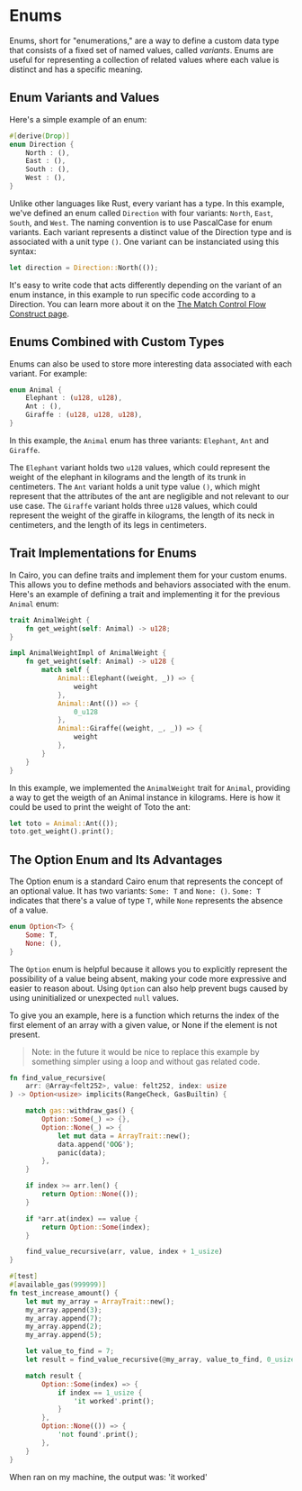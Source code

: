 # Enums

Enums, short for "enumerations," are a way to define a custom data type that consists of a fixed set of named values, called _variants_. Enums are useful for representing a collection of related values where each value is distinct and has a specific meaning.

## Enum Variants and Values

Here's a simple example of an enum:

```rs
#[derive(Drop)]
enum Direction {
    North : (),
    East : (),
    South : (),
    West : (),
}
```

Unlike other languages like Rust, every variant has a type. In this example, we've defined an enum called `Direction` with four variants: `North`, `East`, `South`, and `West`. The naming convention is to use PascalCase for enum variants. Each variant represents a distinct value of the Direction type and is associated with a unit type `()`. One variant can be instanciated using this syntax:

```rs
let direction = Direction::North(());
```

It's easy to write code that acts differently depending on the variant of an enum instance, in this example to run specific code according to a Direction. You can learn more about it on the [The Match Control Flow Construct page](ch05-02-the-match-control-flow-construct.md).

## Enums Combined with Custom Types
Enums can also be used to store more interesting data associated with each variant. For example:

```rs
enum Animal {
    Elephant : (u128, u128),
    Ant : (),
    Giraffe : (u128, u128, u128),
}
```

In this example, the `Animal` enum has three variants: `Elephant`, `Ant` and `Giraffe`.

The `Elephant` variant holds two `u128` values, which could represent the weight of the elephant in kilograms and the length of its trunk in centimeters.
The `Ant` variant holds a unit type value `()`, which might represent that the attributes of the ant are negligible and not relevant to our use case.
The `Giraffe` variant holds three `u128` values, which could represent the weight of the giraffe in kilograms, the length of its neck in centimeters, and the length of its legs in centimeters.

## Trait Implementations for Enums
In Cairo, you can define traits and implement them for your custom enums. This allows you to define methods and behaviors associated with the enum. Here's an example of defining a trait and implementing it for the previous `Animal` enum:

```rs
trait AnimalWeight {
    fn get_weight(self: Animal) -> u128;
}

impl AnimalWeightImpl of AnimalWeight {
    fn get_weight(self: Animal) -> u128 {
        match self {
            Animal::Elephant((weight, _)) => {
                weight
            },
            Animal::Ant(()) => {
                0_u128
            },
            Animal::Giraffe((weight, _, _)) => {
                weight
            },
        }
    }
}
```

In this example, we implemented the `AnimalWeight` trait for `Animal`, providing a way to get the weigth of an Animal instance in kilograms. Here is how it could be used to print the weight of Toto the ant:

```rs
let toto = Animal::Ant(());
toto.get_weight().print();
```


## The Option Enum and Its Advantages
The Option enum is a standard Cairo enum that represents the concept of an optional value. It has two variants: `Some: T` and `None: ()`. `Some: T ` indicates that there's a value of type `T`, while `None` represents the absence of a value.

```rs
enum Option<T> {
    Some: T,
    None: (),
}
```

The `Option` enum is helpful because it allows you to explicitly represent the possibility of a value being absent, making your code more expressive and easier to reason about. Using `Option` can also help prevent bugs caused by using uninitialized or unexpected `null` values.

To give you an example, here is a function which returns the index of the first element of an array with a given value, or None if the element is not present.

> Note: in the future it would be nice to replace this example by something simpler using a loop and without gas related code. 

```rs
fn find_value_recursive(
    arr: @Array<felt252>, value: felt252, index: usize
) -> Option<usize> implicits(RangeCheck, GasBuiltin) {

    match gas::withdraw_gas() {
        Option::Some(_) => {},
        Option::None(_) => {
            let mut data = ArrayTrait::new();
            data.append('OOG');
            panic(data);
        },
    }

    if index >= arr.len() {
        return Option::None(());
    }

    if *arr.at(index) == value {
        return Option::Some(index);
    }

    find_value_recursive(arr, value, index + 1_usize)
}

#[test]
#[available_gas(999999)]
fn test_increase_amount() {
    let mut my_array = ArrayTrait::new();
    my_array.append(3);
    my_array.append(7);
    my_array.append(2);
    my_array.append(5);

    let value_to_find = 7;
    let result = find_value_recursive(@my_array, value_to_find, 0_usize);

    match result {
        Option::Some(index) => {
            if index == 1_usize {
                'it worked'.print();
            }
        },
        Option::None(()) => {
            'not found'.print();
        },
    }
}
```

When ran on my machine, the output was: 'it worked'